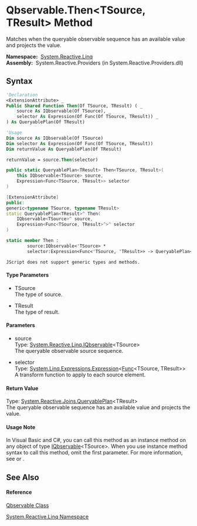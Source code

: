 # Qbservable.Then\<TSource, TResult\> Method

Matches when the queryable observable sequence has an available value and projects the value.

**Namespace:**  [System.Reactive.Linq](System.Reactive.Linq\System.Reactive.Linq.md)  
**Assembly:**  System.Reactive.Providers (in System.Reactive.Providers.dll)

## Syntax

```vb
'Declaration
<ExtensionAttribute> _
Public Shared Function Then(Of TSource, TResult) ( _
    source As IQbservable(Of TSource), _
    selector As Expression(Of Func(Of TSource, TResult)) _
) As QueryablePlan(Of TResult)
```

```vb
'Usage
Dim source As IQbservable(Of TSource)
Dim selector As Expression(Of Func(Of TSource, TResult))
Dim returnValue As QueryablePlan(Of TResult)

returnValue = source.Then(selector)
```

```csharp
public static QueryablePlan<TResult> Then<TSource, TResult>(
    this IQbservable<TSource> source,
    Expression<Func<TSource, TResult>> selector
)
```

```c++
[ExtensionAttribute]
public:
generic<typename TSource, typename TResult>
static QueryablePlan<TResult>^ Then(
    IQbservable<TSource>^ source, 
    Expression<Func<TSource, TResult>^>^ selector
)
```

```fsharp
static member Then : 
        source:IQbservable<'TSource> * 
        selector:Expression<Func<'TSource, 'TResult>> -> QueryablePlan<'TResult> 
```

```jscript
JScript does not support generic types and methods.
```

#### Type Parameters

- TSource  
  The type of source.

- TResult  
  The type of result.

#### Parameters

- source  
  Type: [System.Reactive.Linq.IQbservable](IQbservable\IQbservable(TSource).md)\<TSource\>  
  The queryable observable source sequence.

- selector  
  Type: [System.Linq.Expressions.Expression](https://msdn.microsoft.com/en-us/library/Bb335710)\<[Func](https://msdn.microsoft.com/en-us/library/Bb549151)\<TSource, TResult\>\>  
  A transform function to apply to each source element.

#### Return Value

Type: [System.Reactive.Joins.QueryablePlan](QueryablePlan\QueryablePlan(TResult).md)\<TResult\>  
The queryable observable sequence has an available value and projects the value.

#### Usage Note

In Visual Basic and C\#, you can call this method as an instance method on any object of type [IQbservable](IQbservable\IQbservable(TSource).md)\<TSource\>. When you use instance method syntax to call this method, omit the first parameter. For more information, see [](https://msdn.microsoft.com/en-us/library/Bb384936) or [](https://msdn.microsoft.com/en-us/library/Bb383977).

## See Also

#### Reference

[Qbservable Class](Qbservable\Qbservable.md)

[System.Reactive.Linq Namespace](System.Reactive.Linq\System.Reactive.Linq.md)
